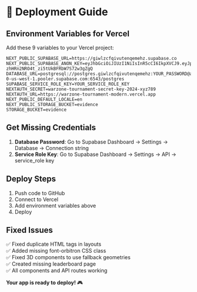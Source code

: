 # 🚀 **Deployment Guide**

## **Environment Variables for Vercel**

Add these 9 variables to your Vercel project:

```
NEXT_PUBLIC_SUPABASE_URL=https://giwlzcfqivutenqemehz.supabase.co
NEXT_PUBLIC_SUPABASE_ANON_KEY=eyJhbGciOiJIUzI1NiIsInR5cCI6IkpXVCJ9.eyJpc3MiOiJzdXBhYmFzZSIsInJlZiI6Imdpd2x6Y2ZxaXZ1dGVucWVtZWh6Iiwicm9sZSI6ImFub24iLCJpYXQiOjE3NTYxNDYxMjMsImV4cCI6MjA3MTcyMjEyM30.Kt_mD97Xw-zhHRn2NRO4t_zi5tUkBFRbW7S72w3gZgQ
DATABASE_URL=postgresql://postgres.giwlzcfqivutenqemehz:YOUR_PASSWORD@aws-0-us-west-1.pooler.supabase.com:6543/postgres
SUPABASE_SERVICE_ROLE_KEY=YOUR_SERVICE_ROLE_KEY
NEXTAUTH_SECRET=warzone-tournament-secret-key-2024-xyz789
NEXTAUTH_URL=https://warzone-tournament-modern.vercel.app
NEXT_PUBLIC_DEFAULT_LOCALE=en
NEXT_PUBLIC_STORAGE_BUCKET=evidence
STORAGE_BUCKET=evidence
```

## **Get Missing Credentials**

1. **Database Password**: Go to Supabase Dashboard → Settings → Database → Connection string
2. **Service Role Key**: Go to Supabase Dashboard → Settings → API → service_role key

## **Deploy Steps**

1. Push code to GitHub
2. Connect to Vercel
3. Add environment variables above
4. Deploy

## **Fixed Issues**

✅ Fixed duplicate HTML tags in layouts  
✅ Added missing font-orbitron CSS class  
✅ Fixed 3D components to use fallback geometries  
✅ Created missing leaderboard page  
✅ All components and API routes working  

**Your app is ready to deploy!** 🎮
